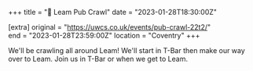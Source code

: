 +++
title = "🍻 Leam Pub Crawl"
date = "2023-01-28T18:30:00Z"

[extra]
original = "https://uwcs.co.uk/events/pub-crawl-22t2/"    
end = "2023-01-28T23:59:00Z"
location = "Coventry"
+++

We'll be crawling all around Leam! We'll start in T-Bar then make our way over to Leam. Join us in T-Bar or when we get to Leam.
